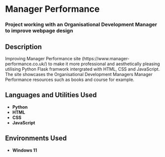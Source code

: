 <h1>Manager Performance</h1>

 ### Project working with an Organisational Development Manager to improve webpage design

<h2>Description</h2>
Improving Manager Performance site (https://www.manager-performance.co.uk/) to make it more professional and aesthetically pleasing utilising Python Flask framwork intergrated with HTML, CSS and JavaScript. The site showcases the Organisational Development Managers Manager Performance resources such as books and course for example.
<br />


<h2>Languages and Utilities Used</h2>

- <b>Python</b> 
- <b>HTML</b>
- <b>CSS</b> 
- <b>JavaScript</b>

<h2>Environments Used </h2>

- <b>Windows 11</b>

<!--
 ```diff
- text in red
+ text in green
! text in orange
# text in gray
@@ text in purple (and bold)@@
```
--!>
